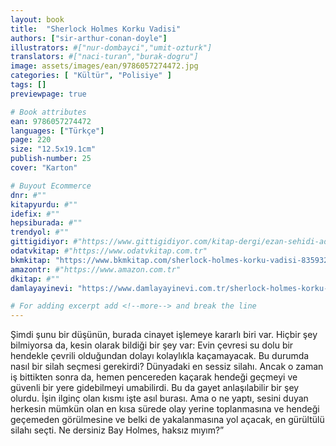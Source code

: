 ```yaml
---
layout: book
title:  "Sherlock Holmes Korku Vadisi"
authors: ["sir-arthur-conan-doyle"]
illustrators: #["nur-dombayci","umit-ozturk"]
translators: #["naci-turan","burak-dogru"]
image: assets/images/ean/9786057274472.jpg
categories: [ "Kültür", "Polisiye" ]
tags: []
previewpage: true

# Book attributes
ean: 9786057274472
languages: ["Türkçe"]
page: 220
size: "12.5x19.1cm"
publish-number: 25
cover: "Karton"

# Buyout Ecommerce
dnr: #""
kitapyurdu: #""
idefix: #""
hepsiburada: #""
trendyol: #""
gittigidiyor: #"https://www.gittigidiyor.com/kitap-dergi/ezan-sehidi-adnan-menderes_pdp_732728793"
odatvkitap: #"https://www.odatvkitap.com.tr"
bkmkitap: "https://www.bkmkitap.com/sherlock-holmes-korku-vadisi-835932"
amazontr: #"https://www.amazon.com.tr"
dkitap: #""
damlayayinevi: "https://www.damlayayinevi.com.tr/sherlock-holmes-korku-vadisi"

# For adding excerpt add <!--more--> and break the line
---
```

Şimdi şunu bir düşünün, burada cinayet işlemeye kararlı biri var. Hiçbir şey bilmiyorsa da, kesin olarak bildiği bir şey var: Evin çevresi su dolu bir hendekle çevrili olduğundan dolayı kolaylıkla kaçamayacak. Bu durumda nasıl bir silah seçmesi gerekirdi? Dünyadaki en sessiz silahı. Ancak o zaman iş bittikten sonra da, hemen pencereden kaçarak hendeği geçmeyi ve güvenli bir yere gidebilmeyi umabilirdi. Bu da gayet anlaşılabilir bir şey olurdu.
İşin ilginç olan kısmı işte asıl burası. Ama o ne yaptı, sesini duyan herkesin mümkün olan en kısa sürede olay yerine toplanmasına ve hendeği geçemeden görülmesine ve belki de yakalanmasına yol açacak, en gürültülü silahı seçti. Ne dersiniz Bay Holmes, haksız mıyım?”


<!--more--> 